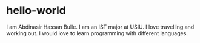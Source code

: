 # hello-world
I am Abdinasir Hassan Bulle. 
I am an IST major at USIU. 
I love travelling and working out. 
I would love to learn programming with different languages.
